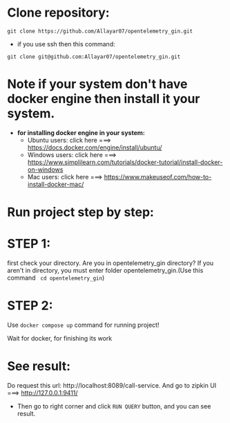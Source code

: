 # Clone repository:
```
git clone https://github.com/Allayar07/opentelemetry_gin.git
```
* if you use ssh then this command:
```
git clone git@github.com:Allayar07/opentelemetry_gin.git
```
# **Note** if your system don't have docker engine then install it your system.
* **for installing docker engine in your system:**
    * Ubuntu users: click here ===> https://docs.docker.com/engine/install/ubuntu/
    * Windows users: click here ===> https://www.simplilearn.com/tutorials/docker-tutorial/install-docker-on-windows
    * Mac users: click here ===> https://www.makeuseof.com/how-to-install-docker-mac/

# Run project step by step:
# STEP 1:
first check your directory. Are you in opentelemetry_gin directory? If you aren't in directory, you must enter folder opentelemetry_gin.(Use this command ``` cd opentelemetry_gin```)
# STEP 2:
Use ```docker compose up``` command for running project!

Wait for docker, for finishing its work
# See result:
Do request this url: http://localhost:8089/call-service.
And go to zipkin UI ===> http://127.0.0.1:9411/
* Then go to right corner and click ```RUN QUERY``` button, and you can see result.

